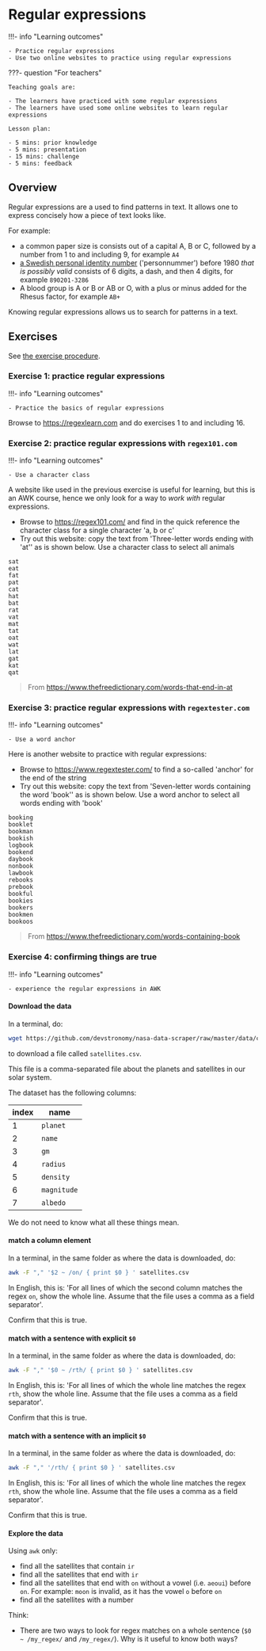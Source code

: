 # Regular expressions

!!!- info "Learning outcomes"

    - Practice regular expressions
    - Use two online websites to practice using regular expressions

???- question "For teachers"

    Teaching goals are:

    - The learners have practiced with some regular expressions
    - The learners have used some online websites to learn regular expressions

    Lesson plan:

    - 5 mins: prior knowledge
    - 5 mins: presentation
    - 15 mins: challenge
    - 5 mins: feedback

## Overview

Regular expressions are a used to find patterns in text.
It allows one to express concisely how a piece of text looks like.

For example:

- a common paper size is consists out of a capital A, B or C,
  followed by a number from 1 to and including 9,
  for example `A4`
- [a Swedish personal identity number](https://en.wikipedia.org/wiki/Personal_identity_number_(Sweden))
  ('personnummer')
  before 1980 *that is possibly valid* consists of 6 digits, a dash, and then 4 digits,
  for example `890201-3286`
- A blood group is A or B or AB or O, with a plus or minus added for the Rhesus factor,
  for example `AB+`

Knowing regular expressions allows us to search for patterns in a text.

## Exercises

See [the exercise procedure](../misc/exercise_procedure.md).

### Exercise 1: practice regular expressions

!!!- info "Learning outcomes"

    - Practice the basics of regular expressions

Browse to <https://regexlearn.com> and do exercises 1 to and including 16.

### Exercise 2: practice regular expressions with `regex101.com`

!!!- info "Learning outcomes"

    - Use a character class

A website like used in the previous exercise is useful for learning,
but this is an AWK course, hence we only look for a way to *work with*
regular expressions.

- Browse to <https://regex101.com/> and find in the quick reference
  the character class for a single character 'a, b or c'
- Try out this website: copy the text from 'Three-letter words ending with 'at''
  as is shown below. Use a character class to select all animals

```title="Three-letter words ending with 'at'"
sat
eat
fat
pat
cat
hat
bat
rat
vat
mat
tat
oat
wat
lat
gat
kat
qat
```

> From <https://www.thefreedictionary.com/words-that-end-in-at>

### Exercise 3: practice regular expressions with `regextester.com`

!!!- info "Learning outcomes"

    - Use a word anchor

Here is another website to practice with regular expressions:

- Browse to <https://www.regextester.com/>
  to find a so-called 'anchor' for the end of the string
- Try out this website:
  copy the text from 'Seven-letter words containing the word 'book''
  as is shown below. Use a word anchor to select all words ending with 'book'

```title="Seven-letter words containing the word 'book'"
booking
booklet
bookman
bookish
logbook
bookend
daybook
nonbook
lawbook
rebooks
prebook
bookful
bookies
bookers
bookmen
bookoos
```

> From <https://www.thefreedictionary.com/words-containing-book>

### Exercise 4: confirming things are true

!!!- info "Learning outcomes"

    - experience the regular expressions in AWK

#### Download the data

In a terminal, do:

```bash
wget https://github.com/devstronomy/nasa-data-scraper/raw/master/data/csv/satellites.csv
```

to download a file called `satellites.csv`.

This file is a comma-separated file about the planets and
satellites in our solar system.

The dataset has the following columns:

index|name
-----|----------
1    |`planet`
2    |`name`
3    |`gm`
4    |`radius`
5    |`density`
6    |`magnitude`
7    |`albedo`

We do not need to know what all these things mean.

#### match a column element

In a terminal, in the same folder as where the data is downloaded, do:

```bash
awk -F "," '$2 ~ /on/ { print $0 } ' satellites.csv
```

In English, this is: 'For all lines of which the second column matches the
regex `on`, show the whole line.
Assume that the file uses a comma as a field separator'.

Confirm that this is true.

#### match with a sentence with explicit `$0`

In a terminal, in the same folder as where the data is downloaded, do:

```bash
awk -F "," '$0 ~ /rth/ { print $0 } ' satellites.csv
```

In English, this is: 'For all lines of which the whole line matches the
regex `rth`, show the whole line.
Assume that the file uses a comma as a field separator'.

Confirm that this is true.

#### match with a sentence with an implicit `$0`

In a terminal, in the same folder as where the data is downloaded, do:

```bash
awk -F "," '/rth/ { print $0 } ' satellites.csv
```

In English, this is: 'For all lines of which the whole line matches the
regex `rth`, show the whole line.
Assume that the file uses a comma as a field separator'.

Confirm that this is true.

#### Explore the data

Using `awk` only:

- find all the satellites that contain `ir`
- find all the satellites that end with `ir`
- find all the satellites that end with `on` without a vowel (i.e. `aeoui`)
  before `on`. For example: `moon` is invalid, as it has the vowel `o` before `on`
- find all the satellites with a number

Think:

- There are two ways to look for regex matches on a whole sentence
  (`$0 ~ /my_regex/` and `/my_regex/`). Why is it useful to know
  both ways?
